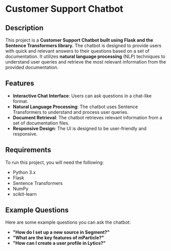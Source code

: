 # Customer Support Chatbot

## Description

This project is a **Customer Support Chatbot built using Flask and the Sentence Transformers library.** The chatbot is designed to provide users with quick and relevant answers to their questions based on a set of documentation. It utilizes **natural language processing** (NLP) techniques to understand user queries and retrieve the most relevant information from the provided documentation.

## Features

- **Interactive Chat Interface**: Users can ask questions in a chat-like format.
- **Natural Language Processing**: The chatbot uses Sentence Transformers to understand and process user queries.
- **Document Retrieval**: The chatbot retrieves relevant information from a set of documentation files.
- **Responsive Design**: The UI is designed to be user-friendly and responsive.

## Requirements

To run this project, you will need the following:

- Python 3.x
- Flask
- Sentence Transformers
- NumPy
- scikit-learn

## **Example Questions**

Here are some example questions you can ask the chatbot:

- **"How do I set up a new source in Segment?"**
- **"What are the key features of mParticle?"**
- **"How can I create a user profile in Lytics?"**
